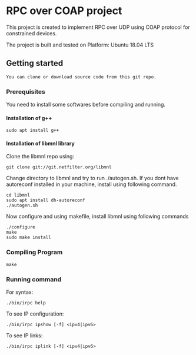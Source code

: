 # RPC over COAP project
This project is created to implement RPC over UDP using COAP protocol for constrained devices.

The project is built and tested on Platform: Ubuntu 18.04 LTS

## Getting started
	You can clone or download source code from this git repo.

### Prerequisites
You need to install some softwares before compiling and running.

#### Installation of g++
```
sudo apt install g++
```

#### Installation of libmnl library
Clone the libmnl repo using:
```
git clone git://git.netfilter.org/libmnl
```
Change directory to libmnl and try to run ./autogen.sh. If you dont have autoreconf installed in your machine, install using following command.

```
cd libmnl
sudo apt install dh-autoreconf 
./autogen.sh
```
Now configure and using makefile, install libmnl using following commands
```
./configure
make
sudo make install
```

### Compiling Program
```
make
```
### Running command

For syntax:
```
./bin/irpc help
```
To see IP configuration:
```
./bin/irpc ipshow [-f] <ipv4|ipv6>
```
To see IP links:
```
./bin/irpc iplink [-f] <ipv4|ipv6>
```